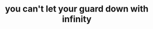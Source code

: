 ---
title: "you can't let your guard down with infinity"
related:
  - _fragments/any-fixed-set-of-rules-will-eventually-fail.md
tags:
  - Fragment
---